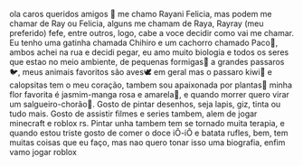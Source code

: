 ola caros queridos amigos 👋
me chamo Rayani Felicia, mas podem me chamar de Ray ou Felicia, alguns me chamam de Raya, Rayray (meu preferido) fefe, entre outros, logo, cabe a voce decidir como vai me chamar. Eu tenho uma gatinha chamada Chihiro e um cachorro chamado Paco🐾, ambos achei na rua e decidi pegar, eu amo muito biologia e todos os seres que estao no meio ambiente, de pequenas formigas🦗 a grandes passaros🐦, meus animais favoritos são aves🕊️ em geral mas o passaro kiwi🥝 e calopsitas tem o meu coração, tambem sou apaixonada por plantas🌱 minha flor favorita é jasmim-manga rosa e amarela🌸, e quando morrer quero virar um salgueiro-chorão🌳. Gosto de pintar desenhos, seja lapis, giz, tinta ou tudo mais. Gosto de assistir filmes e series tambem, alem de jogar minecraft e roblox rs. Pintar unha tambem tem se tornado muita terapia, e quando estou triste gosto de comer o doce iÔ-iÔ e batata rufles, bem, tem muitas coisas que eu faço, mas nao quero tonar isso uma biografia, enfim vamo jogar roblox
